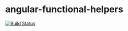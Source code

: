 # angular-functional-helpers
[![Build Status](https://travis-ci.org/david-byng/angular-functional-helpers.svg)](https://travis-ci.org/david-byng/angular-functional-helpers)
